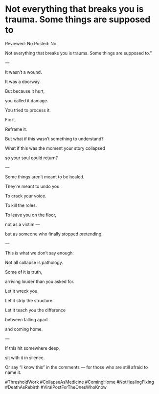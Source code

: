 # Not everything that breaks you is trauma. Some things are supposed to

Reviewed: No
Posted: No

Not everything that breaks you is trauma. Some things are supposed to.”

—

It wasn’t a wound.

It was a doorway.

But because it hurt,

you called it damage.

You tried to process it.

Fix it.

Reframe it.

But what if this wasn’t something to understand?

What if this was the moment your story collapsed

so your soul could return?

—

Some things aren’t meant to be healed.

They’re meant to undo you.

To crack your voice.

To kill the roles.

To leave you on the floor,

not as a victim —

but as someone who finally stopped pretending.

—

This is what we don’t say enough:

Not all collapse is pathology.

Some of it is truth,

arriving louder than you asked for.

Let it wreck you.

Let it strip the structure.

Let it teach you the difference

between falling apart

and coming home.

—

If this hit somewhere deep,

sit with it in silence.

Or say “I know this” in the comments — for those who are still afraid to name it.

#ThresholdWork #CollapseAsMedicine #ComingHome #NotHealingFixing #DeathAsRebirth #ViralPostForTheOnesWhoKnow